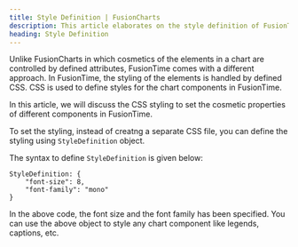 ```yaml
---
title: Style Definition | FusionCharts
description: This article elaborates on the style definition of FusionTime.
heading: Style Definition
---
```


Unlike FusionCharts in which cosmetics of the elements in a chart are controlled by defined attributes, FusionTime comes with a different approach. In FusionTime, the styling of the elements is handled by defined CSS. CSS is used to define styles for the chart components in FusionTime.

In this article, we will discuss the CSS styling to set the cosmetic properties of different components in FusionTime.

To set the styling, instead of creatng a separate CSS file, you can define the styling using `StyleDefinition` object.

The syntax to define `StyleDefinition` is given below:

```
StyleDefinition: {
	"font-size": 8,
	"font-family": "mono"
}
```

In the above code, the font size and the font family has been specified. You can use the above object to style any chart component like legends, captions, etc. 

